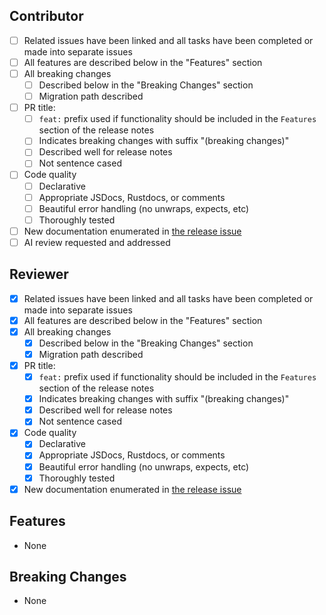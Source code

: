 ## Contributor

- [ ] Related issues have been linked and all tasks have been completed or made into separate issues
- [ ] All features are described below in the "Features" section
- [ ] All breaking changes
    - [ ] Described below in the "Breaking Changes" section
    - [ ] Migration path described
- [ ] PR title:
    - [ ] `feat:` prefix used if functionality should be included in the `Features` section of the release notes
    - [ ] Indicates breaking changes with suffix "(breaking changes)"
    - [ ] Described well for release notes
    - [ ] Not sentence cased
- [ ] Code quality
    - [ ] Declarative
    - [ ] Appropriate JSDocs, Rustdocs, or comments
    - [ ] Beautiful error handling (no unwraps, expects, etc)
    - [ ] Thoroughly tested
- [ ] New documentation enumerated in [the release issue](https://github.com/demergent-labs/azle/issues/2053)
- [ ] AI review requested and addressed

## Reviewer

- [x] Related issues have been linked and all tasks have been completed or made into separate issues
- [x] All features are described below in the "Features" section
- [x] All breaking changes
    - [x] Described below in the "Breaking Changes" section
    - [x] Migration path described
- [x] PR title:
    - [x] `feat:` prefix used if functionality should be included in the `Features` section of the release notes
    - [x] Indicates breaking changes with suffix "(breaking changes)"
    - [x] Described well for release notes
    - [x] Not sentence cased
- [x] Code quality
    - [x] Declarative
    - [x] Appropriate JSDocs, Rustdocs, or comments
    - [x] Beautiful error handling (no unwraps, expects, etc)
    - [x] Thoroughly tested
- [x] New documentation enumerated in [the release issue](https://github.com/demergent-labs/azle/issues/2053)

## Features

- None

## Breaking Changes

- None
